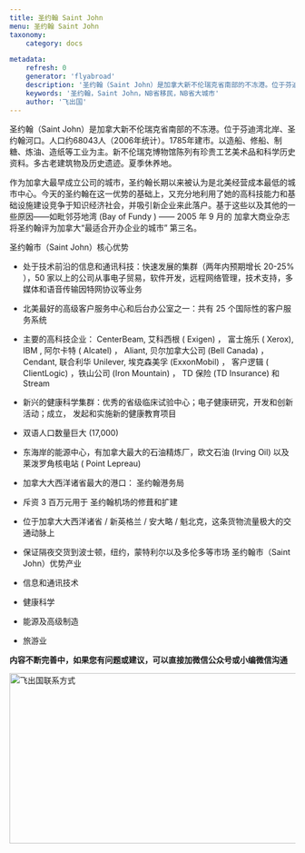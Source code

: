 ```yaml
---
title: 圣约翰 Saint John
menu: 圣约翰 Saint John
taxonomy:
    category: docs

metadata:
    refresh: 0
    generator: 'flyabroad'
    description: '圣约翰（Saint John）是加拿大新不伦瑞克省南部的不冻港。位于芬迪湾北岸、圣约翰河口。人口约68043人（2006年统计）。1785年建市。以造船、修船、制糖、炼油、造纸等工业为主。新不伦瑞克博物馆陈列有珍贵工艺美术品和科学历史资料。多古老建筑物及历史遗迹。夏季休养地。'
    keywords: '圣约翰，Saint John，NB省移民，NB省大城市'
    author: '飞出国'
---
```

圣约翰（Saint John）是加拿大新不伦瑞克省南部的不冻港。位于芬迪湾北岸、圣约翰河口。人口约68043人（2006年统计）。1785年建市。以造船、修船、制糖、炼油、造纸等工业为主。新不伦瑞克博物馆陈列有珍贵工艺美术品和科学历史资料。多古老建筑物及历史遗迹。夏季休养地。

作为加拿大最早成立公司的城市，圣约翰长期以来被认为是北美经营成本最低的城市中心。今天的圣约翰在这一优势的基础上，又充分地利用了她的高科技能力和基础设施建设竞争于知识经济社会，并吸引新企业来此落户。基于这些以及其他的一些原因——如毗邻芬地湾 (Bay of Fundy ) —— 2005 年 9 月的 加拿大商业杂志将圣约翰评为加拿大“最适合开办企业的城市” 第三名。

圣约翰市（Saint John）核心优势

*  处于技术前沿的信息和通讯科技：快速发展的集群（两年内预期增长 20-25% ），50 家以上的公司从事电子贸易，软件开发，远程网络管理，技术支持，多媒体和语音传输因特网协议等业务
*  北美最好的高级客户服务中心和后台办公室之一：共有 25 个国际性的客户服务系统
*  主要的高科技企业： CenterBeam, 艾科西根 ( Exigen) ， 富士施乐 ( Xerox), IBM , 阿尔卡特 ( Alcatel) ， Aliant, 贝尔加拿大公司 (Bell Canada) ， Cendant, 联合利华 Unilever, 埃克森美孚 (ExxonMobil) ， 客户逻辑 ( ClientLogic) ，铁山公司 (Iron Mountain) ， TD 保险 (TD Insurance) 和 Stream
*  新兴的健康科学集群：优秀的省级临床试验中心；电子健康研究，开发和创新活动；成立， 发起和实施新的健康教育项目
*  双语人口数量巨大 (17,000)
*  东海岸的能源中心，有加拿大最大的石油精炼厂，欧文石油 (Irving Oil) 以及 莱泼罗角核电站 ( Point Lepreau)
*  加拿大大西洋诸省最大的港口： 圣约翰港务局
*  斥资 3 百万元用于 圣约翰机场的修葺和扩建
*  位于加拿大大西洋诸省 / 新英格兰 / 安大略 / 魁北克，这条货物流量极大的交通动脉上
*  保证隔夜交货到波士顿，纽约，蒙特利尔以及多伦多等市场
圣约翰市（Saint John）优势产业

*  信息和通讯技术
*  健康科学
*  能源及高级制造
*  旅游业

**内容不断完善中，如果您有问题或建议，可以直接加微信公众号或小编微信沟通**

<img src="http://wx1.sinaimg.cn/mw1024/892c310fly1fgkvndf1s9j20p008d0v3.jpg" width = "900" height = "300" alt="飞出国联系方式" align=center />